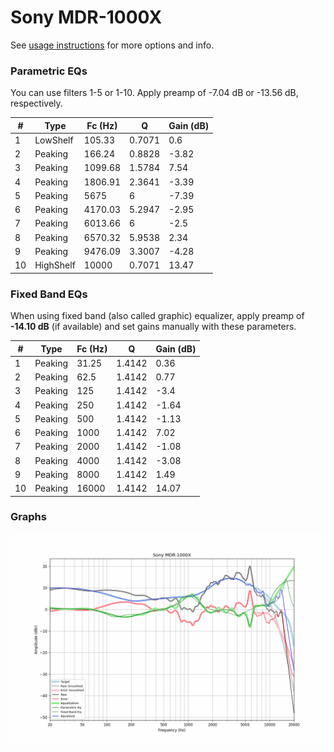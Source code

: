 # Sony MDR-1000X
See [usage instructions](https://github.com/jaakkopasanen/AutoEq#usage) for more options and info.

### Parametric EQs
You can use filters 1-5 or 1-10. Apply preamp of -7.04 dB or -13.56 dB, respectively.

|   # | Type      |   Fc (Hz) |      Q |   Gain (dB) |
|-----|-----------|-----------|--------|-------------|
|   1 | LowShelf  |    105.33 | 0.7071 |        0.6  |
|   2 | Peaking   |    166.24 | 0.8828 |       -3.82 |
|   3 | Peaking   |   1099.68 | 1.5784 |        7.54 |
|   4 | Peaking   |   1806.91 | 2.3641 |       -3.39 |
|   5 | Peaking   |   5675    | 6      |       -7.39 |
|   6 | Peaking   |   4170.03 | 5.2947 |       -2.95 |
|   7 | Peaking   |   6013.66 | 6      |       -2.5  |
|   8 | Peaking   |   6570.32 | 5.9538 |        2.34 |
|   9 | Peaking   |   9476.09 | 3.3007 |       -4.28 |
|  10 | HighShelf |  10000    | 0.7071 |       13.47 |

### Fixed Band EQs
When using fixed band (also called graphic) equalizer, apply preamp of **-14.10 dB** (if available) and set gains manually with these parameters.

|   # | Type    |   Fc (Hz) |      Q |   Gain (dB) |
|-----|---------|-----------|--------|-------------|
|   1 | Peaking |     31.25 | 1.4142 |        0.36 |
|   2 | Peaking |     62.5  | 1.4142 |        0.77 |
|   3 | Peaking |    125    | 1.4142 |       -3.4  |
|   4 | Peaking |    250    | 1.4142 |       -1.64 |
|   5 | Peaking |    500    | 1.4142 |       -1.13 |
|   6 | Peaking |   1000    | 1.4142 |        7.02 |
|   7 | Peaking |   2000    | 1.4142 |       -1.08 |
|   8 | Peaking |   4000    | 1.4142 |       -3.08 |
|   9 | Peaking |   8000    | 1.4142 |        1.49 |
|  10 | Peaking |  16000    | 1.4142 |       14.07 |

### Graphs
![](./Sony%20MDR-1000X.png)
